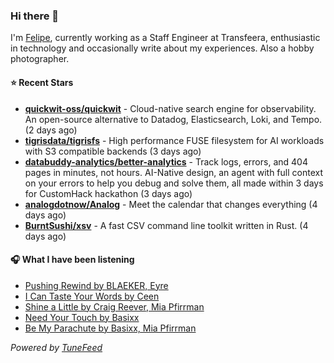 ### Hi there 👋

I'm [Felipe](https://felipevm.com), currently working as a Staff Engineer at Transfeera, enthusiastic in technology and occasionally write about my experiences. Also a hobby photographer.

#### ⭐ Recent Stars
- **[quickwit-oss/quickwit](https://github.com/quickwit-oss/quickwit)** - Cloud-native search engine for observability. An open-source alternative to Datadog, Elasticsearch, Loki, and Tempo. (2 days ago)
- **[tigrisdata/tigrisfs](https://github.com/tigrisdata/tigrisfs)** - High performance FUSE filesystem for AI workloads with S3 compatible backends (3 days ago)
- **[databuddy-analytics/better-analytics](https://github.com/databuddy-analytics/better-analytics)** - Track logs, errors, and 404 pages in minutes, not hours. AI-Native design, an agent with full context on your errors to help you debug and solve them, all made within 3 days for CustomHack hackathon (3 days ago)
- **[analogdotnow/Analog](https://github.com/analogdotnow/Analog)** - Meet the calendar that changes everything (4 days ago)
- **[BurntSushi/xsv](https://github.com/BurntSushi/xsv)** - A fast CSV command line toolkit written in Rust. (4 days ago)

#### 🎧 What I have been listening
- [Pushing Rewind by BLAEKER, Eyre](https://open.spotify.com/track/0ksbb7idt9oktmsFAsNMne)
- [I Can Taste Your Words by Ceen](https://open.spotify.com/track/5ix5y0mUF2C3ykGYGjgFDU)
- [Shine a Little by Craig Reever, Mia Pfirrman](https://open.spotify.com/track/4NZjnSPRTEytwz4qEPLQ43)
- [Need Your Touch by Basixx](https://open.spotify.com/track/5XS37Do0DUe9KSTqzMUFgG)
- [Be My Parachute by Basixx, Mia Pfirrman](https://open.spotify.com/track/4gP89ryIwYiCfPkyDrrNSE)

_Powered by [TuneFeed](https://tunefeed.app?ref=github.com)_
